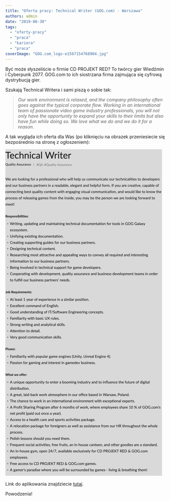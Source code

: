 ```yaml
---
title: "Oferta pracy: Technical Writer (GOG.com) - Warszawa"
authors: admin
date: "2019-08-30"
tags:
  - "oferty-pracy"
  - "praca"
  - "kariera"
  - "praca"
coverImage: "GOG.com_logo-e1567154768904.jpg"
---
```


Być może słyszeliście o firmie CD PROJEKT RED? To twórcy gier Wiedźmin i
Cyberpunk 2077. GOG.com to ich siostrzana firma zajmująca się cyfrową
dystrybucją gier.

<!--truncate-->

Szukają Technical Writera i sami piszą o sobie tak:

> _Our work environment is relaxed, and the company philosophy often goes
> against the typical corporate flow. Working in an international team of
> passionate video game industry professionals, you will not only have the
> opportunity to expand your skills to their limits but also have fun while
> doing so. We love what we do and we do it for a reason._

A tak wygląda ich oferta dla Was (po kliknięciu na obrazek przeniesiecie się
bezpośrednio na stronę z ogłoszeniem):

[![](images/GOG-Technical-Writer2.png)](https://www.gog.com/work/quality-assurance-technical-writer)

Link do aplikowania znajdziecie
[tutaj](https://system.erecruiter.pl/FormTemplates/RecruitmentForm.aspx?WebID=7c0f6e7e3e494dae8e991473521cdca2).

Powodzenia!
